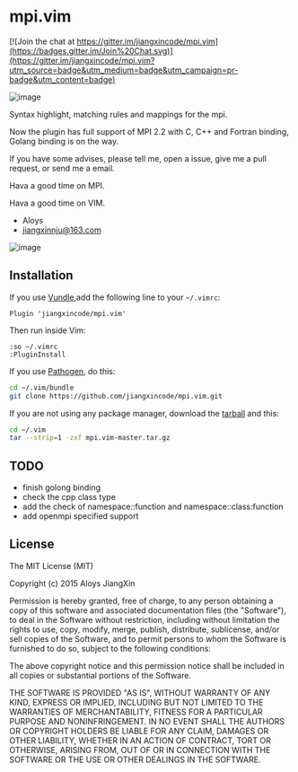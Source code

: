 # mpi.vim

[![Join the chat at https://gitter.im/jiangxincode/mpi.vim](https://badges.gitter.im/Join%20Chat.svg)](https://gitter.im/jiangxincode/mpi.vim?utm_source=badge&utm_medium=badge&utm_campaign=pr-badge&utm_content=badge)

![image](https://github.com/jiangxincode/mpi.vim/raw/master/screenshots/status.png)

Syntax highlight, matching rules and mappings for the mpi.

Now the plugin has full support of MPI 2.2 with C, C++ and Fortran binding, Golang binding is on the way.

If you have some advises, please tell me, open a issue, give me a pull request, or send me a email. 

Hava a good time on MPI.

Hava a good time on VIM.

+ Aloys
+ jiangxinnju@163.com
 
![image](https://github.com/jiangxincode/mpi.vim/raw/master/screenshots/mpi-vim.png)


## Installation

If you use [Vundle](https://github.com/gmarik/vundle),add the following line to your `~/.vimrc`:

```vim
Plugin 'jiangxincode/mpi.vim'
```
Then run inside Vim:

```vim
:so ~/.vimrc
:PluginInstall
```

If you use [Pathogen](https://github.com/tpope/vim-pathogen), do this:

```sh
cd ~/.vim/bundle
git clone https://github.com/jiangxincode/mpi.vim.git
```

If you are not using any package manager, download the [tarball](https://github.com/jiangxincode/mpi.vim/archive/master.tar.gz) and this:

```sh
cd ~/.vim
tar --strip=1 -zxf mpi.vim-master.tar.gz
```


## TODO

+ finish golong binding
+ check the cpp class type
+ add the check of namespace::function and namespace::class:function
+ add openmpi specified support


## License

The MIT License (MIT)

Copyright (c) 2015 Aloys JiangXin

Permission is hereby granted, free of charge, to any person obtaining a copy of this software and associated documentation files (the "Software"), to deal in the Software without restriction, including without limitation the rights to use, copy, modify, merge, publish, distribute, sublicense, and/or sell copies of the Software, and to permit persons to whom the Software is furnished to do so, subject to the following conditions:

The above copyright notice and this permission notice shall be included in all copies or substantial portions of the Software.

THE SOFTWARE IS PROVIDED "AS IS", WITHOUT WARRANTY OF ANY KIND, EXPRESS OR IMPLIED, INCLUDING BUT NOT LIMITED TO THE WARRANTIES OF MERCHANTABILITY, FITNESS FOR A PARTICULAR PURPOSE AND NONINFRINGEMENT. IN NO EVENT SHALL THE AUTHORS OR COPYRIGHT HOLDERS BE LIABLE FOR ANY CLAIM, DAMAGES OR OTHER LIABILITY, WHETHER IN AN ACTION OF CONTRACT, TORT OR OTHERWISE, ARISING FROM, OUT OF OR IN CONNECTION WITH THE SOFTWARE OR THE USE OR OTHER DEALINGS IN THE SOFTWARE.
